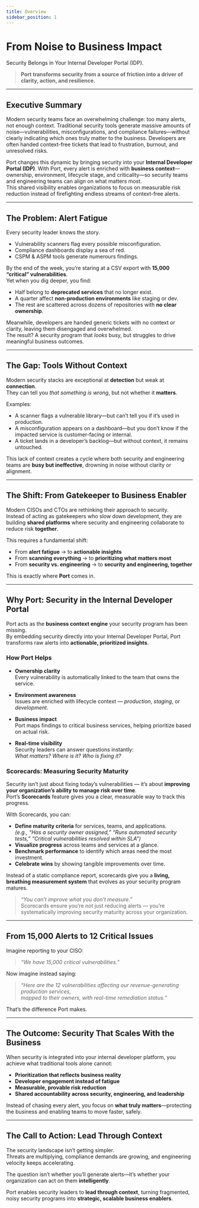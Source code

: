 ```yaml
---
title: Overview
sidebar_position: 1
---
```


# From Noise to Business Impact

Security Belongs in Your Internal Developer Portal (IDP).
> **Port transforms security from a source of friction into a driver of clarity, action, and resilience.**

---

## Executive Summary

Modern security teams face an overwhelming challenge: too many alerts, not enough context. Traditional security tools generate massive amounts of noise—vulnerabilities, misconfigurations, and compliance failures—without clearly indicating which ones truly matter to the business. Developers are often handed context-free tickets that lead to frustration, burnout, and unresolved risks.

Port changes this dynamic by bringing security into your **Internal Developer Portal (IDP)**. With Port, every alert is enriched with **business context**—ownership, environment, lifecycle stage, and criticality—so security teams and engineering teams can align on what matters most.  
This shared visibility enables organizations to focus on measurable risk reduction instead of firefighting endless streams of context-free alerts.

---

## The Problem: Alert Fatigue

Every security leader knows the story.  

- Vulnerability scanners flag every possible misconfiguration.  
- Compliance dashboards display a sea of red.
- CSPM & ASPM tools generate numerours findings.

By the end of the week, you’re staring at a CSV export with **15,000 “critical” vulnerabilities**.  
Yet when you dig deeper, you find:

- Half belong to **deprecated services** that no longer exist.  
- A quarter affect **non-production environments** like staging or dev.  
- The rest are scattered across dozens of repositories with **no clear ownership**.  

Meanwhile, developers are handed generic tickets with no context or clarity, leaving them disengaged and overwhelmed.  
The result? A security program that *looks* busy, but struggles to drive meaningful business outcomes.

---

## The Gap: Tools Without Context

Modern security stacks are exceptional at **detection** but weak at **connection**.  
They can tell you *that something is wrong*, but not whether it **matters**.

Examples:
- A scanner flags a vulnerable library—but can’t tell you if it’s used in production.  
- A misconfiguration appears on a dashboard—but you don’t know if the impacted service is customer-facing or internal.  
- A ticket lands in a developer’s backlog—but without context, it remains untouched.  

This lack of context creates a cycle where both security and engineering teams are **busy but ineffective**, drowning in noise without clarity or alignment.

---

## The Shift: From Gatekeeper to Business Enabler

Modern CISOs and CTOs are rethinking their approach to security.  
Instead of acting as gatekeepers who slow down development, they are building **shared platforms** where security and engineering collaborate to reduce risk **together**.

This requires a fundamental shift:
- From **alert fatigue** → to **actionable insights**  
- From **scanning everything** → to **prioritizing what matters most**  
- From **security vs. engineering** → to **security and engineering, together**  

This is exactly where **Port** comes in.

---

## Why Port: Security in the Internal Developer Portal

Port acts as the **business context engine** your security program has been missing.  
By embedding security directly into your Internal Developer Portal, Port transforms raw alerts into **actionable, prioritized insights**.

### How Port Helps
- **Ownership clarity**  
  Every vulnerability is automatically linked to the team that owns the service.

- **Environment awareness**  
  Issues are enriched with lifecycle context — *production*, *staging*, or *development*.

- **Business impact**  
  Port maps findings to critical business services, helping prioritize based on actual risk.

- **Real-time visibility**  
  Security leaders can answer questions instantly:  
  *What matters? Where is it? Who is fixing it?*

### Scorecards: Measuring Security Maturity

Security isn’t just about fixing today’s vulnerabilities — it’s about **improving your organization’s ability to manage risk over time**.  
Port’s **Scorecards** feature gives you a clear, measurable way to track this progress.

With Scorecards, you can:

- **Define maturity criteria** for services, teams, and applications.  
  *(e.g., “Has a security owner assigned,” “Runs automated security tests,” “Critical vulnerabilities resolved within SLA”)*  
- **Visualize progress** across teams and services at a glance.  
- **Benchmark performance** to identify which areas need the most investment.  
- **Celebrate wins** by showing tangible improvements over time.

Instead of a static compliance report, scorecards give you a **living, breathing measurement system** that evolves as your security program matures.

> *“You can’t improve what you don’t measure.”*  
> Scorecards ensure you’re not just reducing alerts — you’re systematically improving security maturity across your organization.

---

## From 15,000 Alerts to 12 Critical Issues

Imagine reporting to your CISO:  

> *“We have 15,000 critical vulnerabilities.”*

Now imagine instead saying:  

> *“Here are the 12 vulnerabilities affecting our revenue-generating production services,  
mapped to their owners, with real-time remediation status.”*

That’s the difference Port makes.

---

## The Outcome: Security That Scales With the Business

When security is integrated into your internal developer platform, you achieve what traditional tools alone cannot:

- **Prioritization that reflects business reality**  
- **Developer engagement instead of fatigue**  
- **Measurable, provable risk reduction**  
- **Shared accountability across security, engineering, and leadership**

Instead of chasing every alert, you focus on **what truly matters**—protecting the business and enabling teams to move faster, safely.

---

## The Call to Action: Lead Through Context

The security landscape isn’t getting simpler.  
Threats are multiplying, compliance demands are growing, and engineering velocity keeps accelerating.  

The question isn’t whether you’ll generate alerts—it’s whether your organization can act on them **intelligently**.

Port enables security leaders to **lead through context**, turning fragmented, noisy security programs into **strategic, scalable business enablers**.
